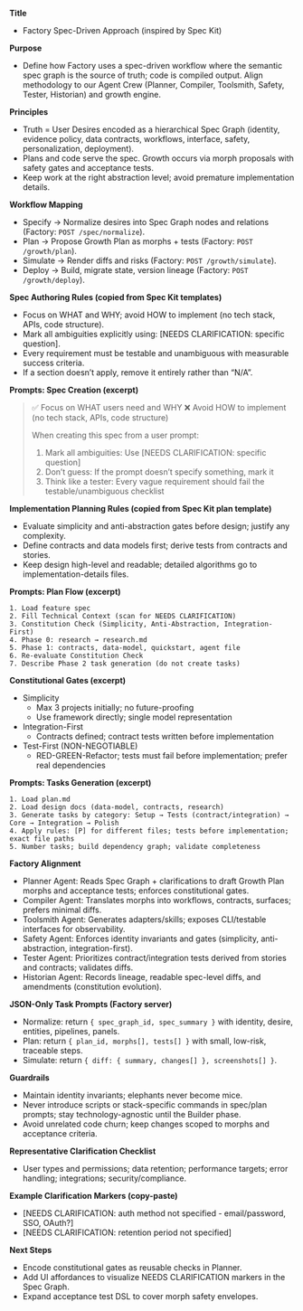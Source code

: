 **Title**
- Factory Spec-Driven Approach (inspired by Spec Kit)

**Purpose**
- Define how Factory uses a spec-driven workflow where the semantic spec graph is the source of truth; code is compiled output. Align methodology to our Agent Crew (Planner, Compiler, Toolsmith, Safety, Tester, Historian) and growth engine.

**Principles**
- Truth = User Desires encoded as a hierarchical Spec Graph (identity, evidence policy, data contracts, workflows, interface, safety, personalization, deployment).
- Plans and code serve the spec. Growth occurs via morph proposals with safety gates and acceptance tests.
- Keep work at the right abstraction level; avoid premature implementation details.

**Workflow Mapping**
- Specify → Normalize desires into Spec Graph nodes and relations (Factory: `POST /spec/normalize`).
- Plan → Propose Growth Plan as morphs + tests (Factory: `POST /growth/plan`).
- Simulate → Render diffs and risks (Factory: `POST /growth/simulate`).
- Deploy → Build, migrate state, version lineage (Factory: `POST /growth/deploy`).

**Spec Authoring Rules (copied from Spec Kit templates)**
- Focus on WHAT and WHY; avoid HOW to implement (no tech stack, APIs, code structure).
- Mark all ambiguities explicitly using: [NEEDS CLARIFICATION: specific question].
- Every requirement must be testable and unambiguous with measurable success criteria.
- If a section doesn’t apply, remove it entirely rather than “N/A”.

**Prompts: Spec Creation (excerpt)**
> ✅ Focus on WHAT users need and WHY
> ❌ Avoid HOW to implement (no tech stack, APIs, code structure)
>
> When creating this spec from a user prompt:
> 1. Mark all ambiguities: Use [NEEDS CLARIFICATION: specific question]
> 2. Don’t guess: If the prompt doesn’t specify something, mark it
> 3. Think like a tester: Every vague requirement should fail the testable/unambiguous checklist

**Implementation Planning Rules (copied from Spec Kit plan template)**
- Evaluate simplicity and anti-abstraction gates before design; justify any complexity.
- Define contracts and data models first; derive tests from contracts and stories.
- Keep design high-level and readable; detailed algorithms go to implementation-details files.

**Prompts: Plan Flow (excerpt)**
```
1. Load feature spec
2. Fill Technical Context (scan for NEEDS CLARIFICATION)
3. Constitution Check (Simplicity, Anti-Abstraction, Integration-First)
4. Phase 0: research → research.md
5. Phase 1: contracts, data-model, quickstart, agent file
6. Re-evaluate Constitution Check
7. Describe Phase 2 task generation (do not create tasks)
```

**Constitutional Gates (excerpt)**
- Simplicity
  - Max 3 projects initially; no future-proofing
  - Use framework directly; single model representation
- Integration-First
  - Contracts defined; contract tests written before implementation
- Test-First (NON-NEGOTIABLE)
  - RED-GREEN-Refactor; tests must fail before implementation; prefer real dependencies

**Prompts: Tasks Generation (excerpt)**
```
1. Load plan.md
2. Load design docs (data-model, contracts, research)
3. Generate tasks by category: Setup → Tests (contract/integration) → Core → Integration → Polish
4. Apply rules: [P] for different files; tests before implementation; exact file paths
5. Number tasks; build dependency graph; validate completeness
```

**Factory Alignment**
- Planner Agent: Reads Spec Graph + clarifications to draft Growth Plan morphs and acceptance tests; enforces constitutional gates.
- Compiler Agent: Translates morphs into workflows, contracts, surfaces; prefers minimal diffs.
- Toolsmith Agent: Generates adapters/skills; exposes CLI/testable interfaces for observability.
- Safety Agent: Enforces identity invariants and gates (simplicity, anti-abstraction, integration-first).
- Tester Agent: Prioritizes contract/integration tests derived from stories and contracts; validates diffs.
- Historian Agent: Records lineage, readable spec-level diffs, and amendments (constitution evolution).

**JSON-Only Task Prompts (Factory server)**
- Normalize: return `{ spec_graph_id, spec_summary }` with identity, desire, entities, pipelines, panels.
- Plan: return `{ plan_id, morphs[], tests[] }` with small, low-risk, traceable steps.
- Simulate: return `{ diff: { summary, changes[] }, screenshots[] }`.

**Guardrails**
- Maintain identity invariants; elephants never become mice.
- Never introduce scripts or stack-specific commands in spec/plan prompts; stay technology-agnostic until the Builder phase.
- Avoid unrelated code churn; keep changes scoped to morphs and acceptance criteria.

**Representative Clarification Checklist**
- User types and permissions; data retention; performance targets; error handling; integrations; security/compliance.

**Example Clarification Markers (copy-paste)**
- [NEEDS CLARIFICATION: auth method not specified - email/password, SSO, OAuth?]
- [NEEDS CLARIFICATION: retention period not specified]

**Next Steps**
- Encode constitutional gates as reusable checks in Planner.
- Add UI affordances to visualize NEEDS CLARIFICATION markers in the Spec Graph.
- Expand acceptance test DSL to cover morph safety envelopes.

